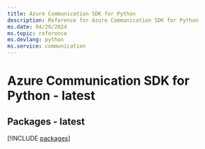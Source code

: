 ```yaml
---
title: Azure Communication SDK for Python
description: Reference for Azure Communication SDK for Python
ms.date: 04/29/2024
ms.topic: reference
ms.devlang: python
ms.service: communication
---
```

# Azure Communication SDK for Python - latest
## Packages - latest
[!INCLUDE [packages](communication-index.md)]